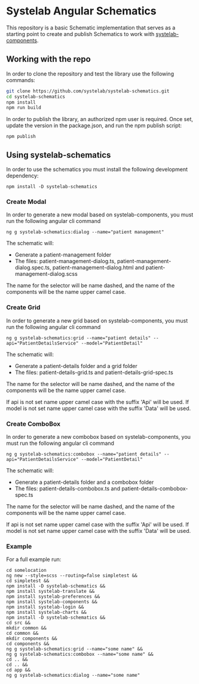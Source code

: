# Systelab Angular Schematics

This repository is a basic Schematic implementation that serves as a starting point to create and publish Schematics to work with [systelab-components](https://github.com/systelab/systelab-components).

## Working with the repo

In order to clone the repository and test the library use the following commands:

```bash
git clone https://github.com/systelab/systelab-schematics.git
cd systelab-schematics
npm install
npm run build
```

In order to publish the library, an authorized npm user is required. Once set, update the version in the package.json, and run the npm publish script:

```npm
npm publish
```

## Using systelab-schematics

In order to use the schematics you must install the following development dependency:

```
npm install -D systelab-schematics
```

### Create Modal

In order to generate a new modal based on systelab-components, you must run the following angular cli command

```
ng g systelab-schematics:dialog --name="patient management"
```

The schematic will:

- Generate a patient-management folder
- The files: patient-management-dialog.ts, patient-management-dialog.spec.ts, patient-management-dialog.html and patient-management-dialog.scss

The name for the selector will be name dashed, and the name of the components will be the name upper camel case.

### Create Grid

In order to generate a new grid based on systelab-components, you must run the following angular cli command

```
ng g systelab-schematics:grid --name="patient details" --api="PatientDetailsService" --model="PatientDetail"
```

The schematic will:

- Generate a patient-details folder and a grid folder
- The files: patient-details-grid.ts and patient-details-grid-spec.ts

The name for the selector will be name dashed, and the name of the components will be the name upper camel case.

If api is not set name upper camel case with the suffix 'Api' will be used.
If model is not set name upper camel case with the suffix 'Data' will be used.


### Create ComboBox

In order to generate a new combobox based on systelab-components, you must run the following angular cli command

```
ng g systelab-schematics:combobox --name="patient details" --api="PatientDetailsService" --model="PatientDetail"
```

The schematic will:

- Generate a patient-details folder and a combobox folder
- The files: patient-details-combobox.ts and patient-details-combobox-spec.ts

The name for the selector will be name dashed, and the name of the components will be the name upper camel case.

If api is not set name upper camel case with the suffix 'Api' will be used.
If model is not set name upper camel case with the suffix 'Data' will be used.

### Example

For a full example run:

```
cd somelocation
ng new --style=scss --routing=false simpletest &&
cd simpletest &&
npm install -D systelab-schematics &&
npm install systelab-translate &&
npm install systelab-preferences &&
npm install systelab-components &&
npm install systelab-login &&
npm install systelab-charts &&
npm install -D systelab-schematics &&
cd src &&
mkdir common &&
cd common &&
mkdir components &&
cd components &&
ng g systelab-schematics:grid --name="some name" &&
ng g systelab-schematics:combobox --name="some name" &&
cd .. &&
cd .. &&
cd app &&
ng g systelab-schematics:dialog --name="some name"

```
